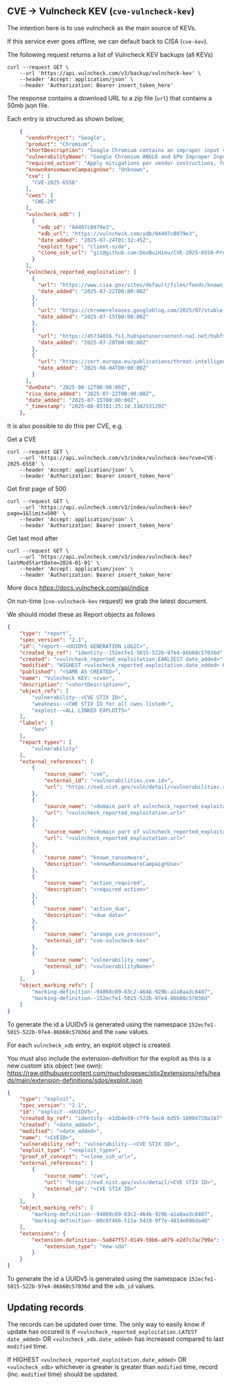 ## CVE -> Vulncheck KEV (`cve-vulncheck-kev`)

The intention here is to use vulncheck as the main source of KEVs.

If this service ever goes offline, we can default back to CISA (`cve-kev`).

The following request returns a list of Vulncheck KEV backups (all KEVs)

```shell
curl --request GET \
    --url 'https://api.vulncheck.com/v3/backup/vulncheck-kev' \
    --header 'Accept: application/json' \
    --header 'Authorization: Bearer insert_token_here'
```

The response contains a download URL to a zip file (`url`) that contains a 50mb json file.

Each entry is structured as shown below;

```json
    {
      "vendorProject": "Google",
      "product": "Chromium",
      "shortDescription": "Google Chromium contains an improper input validation vulnerability in ANGLE and GPU. This vulnerability could allow a remote attacker to potentially perform a sandbox escape via a crafted HTML page. This vulnerability could affect multiple web browsers that utilize Chromium, including, but not limited to, Google Chrome, Microsoft Edge, and Opera.",
      "vulnerabilityName": "Google Chromium ANGLE and GPU Improper Input Validation Vulnerability",
      "required_action": "Apply mitigations per vendor instructions, follow applicable BOD 22-01 guidance for cloud services, or discontinue use of the product if mitigations are unavailable.",
      "knownRansomwareCampaignUse": "Unknown",
      "cve": [
        "CVE-2025-6558"
      ],
      "cwes": [
        "CWE-20"
      ],
      "vulncheck_xdb": [
        {
          "xdb_id": "04497c8079e3",
          "xdb_url": "https://vulncheck.com/xdb/04497c8079e3",
          "date_added": "2025-07-24T01:32:45Z",
          "exploit_type": "client-side",
          "clone_ssh_url": "git@github.com:DevBuiHieu/CVE-2025-6558-Proof-Of-Concept.git"
        }
      ],
      "vulncheck_reported_exploitation": [
        {
          "url": "https://www.cisa.gov/sites/default/files/feeds/known_exploited_vulnerabilities.json",
          "date_added": "2025-07-22T00:00:00Z"
        },
        {
          "url": "https://chromereleases.googleblog.com/2025/07/stable-channel-update-for-desktop_15.html",
          "date_added": "2025-07-15T00:00:00Z"
        },
        {
          "url": "https://45734016.fs1.hubspotusercontent-na1.net/hubfs/45734016/Global%20Threat%20Report%2c%202025.pdf",
          "date_added": "2025-07-28T00:00:00Z"
        },
        {
          "url": "https://cert.europa.eu/publications/threat-intelligence/cb25-08/",
          "date_added": "2025-08-04T00:00:00Z"
        }
      ],
      "dueDate": "2025-08-12T00:00:00Z",
      "cisa_date_added": "2025-07-22T00:00:00Z",
      "date_added": "2025-07-15T00:00:00Z",
      "_timestamp": "2025-08-05T01:25:10.330253129Z"
    },
```

It is also possible to do this per CVE, e.g.

Get a CVE

```shell
curl --request GET \
    --url 'https://api.vulncheck.com/v3/index/vulncheck-kev?cve=CVE-2025-6558' \
    --header 'Accept: application/json' \
    --header 'Authorization: Bearer insert_token_here'
```

Get first page of 500

```shell
curl --request GET \
    --url 'https://api.vulncheck.com/v3/index/vulncheck-kev?page=1&limit=500' \
    --header 'Accept: application/json' \
    --header 'Authorization: Bearer insert_token_here'
```

Get last mod after

```shell
curl --request GET \
    --url 'https://api.vulncheck.com/v3/index/vulncheck-kev?lastModStartDate=2024-01-01' \
    --header 'Accept: application/json' \
    --header 'Authorization: Bearer insert_token_here'
```

More docs https://docs.vulncheck.com/api/indice

On run-time (`cve-vulncheck-kev` request) we grab the latest document. 

We should model these as Report objects as follows

```json
{
    "type": "report",
    "spec_version": "2.1",
    "id": "report--<UUIDV5 GENERATION LOGIC>",
    "created_by_ref": "identity--152ecfe1-5015-522b-97e4-86b60c57036d",
    "created": "<vulncheck_reported_exploitation.EARLIEST date_added>",
    "modified": "HIGHEST <vulncheck_reported_exploitation.date_added> OR <vulncheck_xdb> whichever is greater",
    "published": "<SAME AS CREATED>",
    "name": "Vulncheck KEV: <cve>",
    "description": "<shortDescription>",
    "object_refs": [
        "vulnerability--<CVE STIX ID>",
        "weakness--<CWE STIX ID for all cwes listed>",
        "exploit--<ALL LINKED EXPLOITS>"
    ],
    "labels": [
        "kev"
    ],
    "report_types": [
    	"vulnerability"
    ],
    "external_references": [
        {
            "source_name": "cve",
            "external_id": "<vulnerabilities.cve.id>",
            "url": "https://nvd.nist.gov/vuln/detail/<vulnerabilities.cve.id>"
        },
        {
            "source_name": "<domain part of vulncheck_reported_exploitation.url>",
            "url": "<vulncheck_reported_exploitation.url>"
        },
        {
            "source_name": "<domain part of vulncheck_reported_exploitation.url>",
            "url": "<vulncheck_reported_exploitation.url>"
        },
        {
            "source_name": "known_ransomware",
            "description": "<knownRansomwareCampaignUse>"
        },
        {
            "source_name": "action_required",
            "description": "<required action>"
        },
        {
            "source_name": "action_due",
            "description": "<due date>"
        },
        {
            "source_name": "arango_cve_processor",
            "external_id": "cve-vulncheck-kev"
        },
        {
            "source_name": "vulnerability_name",
            "external_id": "<vulnerabilityName>"
        }
    ],
    "object_marking_refs": [
        "marking-definition--94868c89-83c2-464b-929b-a1a8aa3c8487",
        "marking-definition--152ecfe1-5015-522b-97e4-86b60c57036d"
    ]
}
```

To generate the id a UUIDv5 is generated using the namespace `152ecfe1-5015-522b-97e4-86b60c57036d` and the `name` values.

For each `vulncheck_xdb` entry, an exploit object is created.

You must also include the extension-definition for the exploit as this is a new custom stix object (we own): https://raw.githubusercontent.com/muchdogesec/stix2extensions/refs/heads/main/extension-definitions/sdos/exploit.json

```json
{
    "type": "exploit",
    "spec_version": "2.1",
    "id": "exploit--<UUIDV5>",
    "created_by_ref": "identity--e1db4e59-c7f9-5ec0-bd55-10004728a167",
    "created": "<date_added>",
    "modified": "<date_added>",
    "name": "<CVEID>",
    "vulnerability_ref": "vulnerability--<CVE STIX ID>",
    "exploit_type": "<exploit_type>",
    "proof_of_concept": "<clone_ssh_url>",
    "external_references": [
        {
            "source_name": "cve",
            "url": "https://nvd.nist.gov/vuln/detail/<CVE STIX ID>",
            "external_id": "<CVE STIX ID>"
        }
    ],
    "object_marking_refs": [
        "marking-definition--94868c89-83c2-464b-929b-a1a8aa3c8487",
        "marking-definition--60c0f466-511a-5419-9f7e-4814e696da40"
    ],
    "extensions": {
        "extension-definition--5a047f57-0149-59b6-a079-e2d7c7ac799a": {
            "extension_type": "new-sdo"
        }
    }
}
```

To generate the id a UUIDv5 is generated using the namespace `152ecfe1-5015-522b-97e4-86b60c57036d` and the `xdb_id` values.

## Updating records

The records can be updated over time. The only way to easily know if update has occured is if `<vulncheck_reported_exploitation.LATEST date_added>` OR `<vulncheck_xdb.date_added>` has increased compared to last `modified` time.

If HIGHEST `<vulncheck_reported_exploitation.date_added>` OR `<vulncheck_xdb>` whichever is greater is greater than `modified` time, record (inc. `modified` time) should be updated.